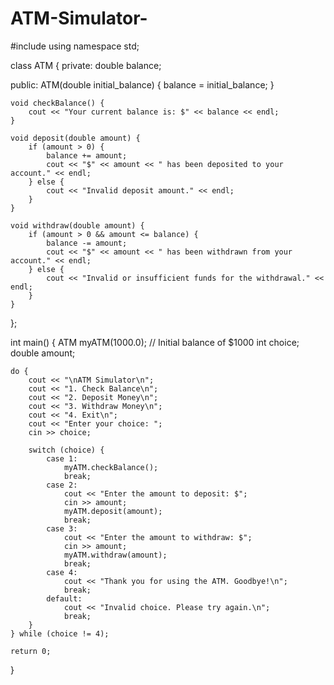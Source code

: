 # ATM-Simulator-
#include <iostream>
using namespace std;

class ATM {
private:
    double balance;

public:
    ATM(double initial_balance) {
        balance = initial_balance;
    }

    void checkBalance() {
        cout << "Your current balance is: $" << balance << endl;
    }

    void deposit(double amount) {
        if (amount > 0) {
            balance += amount;
            cout << "$" << amount << " has been deposited to your account." << endl;
        } else {
            cout << "Invalid deposit amount." << endl;
        }
    }

    void withdraw(double amount) {
        if (amount > 0 && amount <= balance) {
            balance -= amount;
            cout << "$" << amount << " has been withdrawn from your account." << endl;
        } else {
            cout << "Invalid or insufficient funds for the withdrawal." << endl;
        }
    }
};

int main() {
    ATM myATM(1000.0); // Initial balance of $1000
    int choice;
    double amount;

    do {
        cout << "\nATM Simulator\n";
        cout << "1. Check Balance\n";
        cout << "2. Deposit Money\n";
        cout << "3. Withdraw Money\n";
        cout << "4. Exit\n";
        cout << "Enter your choice: ";
        cin >> choice;

        switch (choice) {
            case 1:
                myATM.checkBalance();
                break;
            case 2:
                cout << "Enter the amount to deposit: $";
                cin >> amount;
                myATM.deposit(amount);
                break;
            case 3:
                cout << "Enter the amount to withdraw: $";
                cin >> amount;
                myATM.withdraw(amount);
                break;
            case 4:
                cout << "Thank you for using the ATM. Goodbye!\n";
                break;
            default:
                cout << "Invalid choice. Please try again.\n";
                break;
        }
    } while (choice != 4);

    return 0;
}
